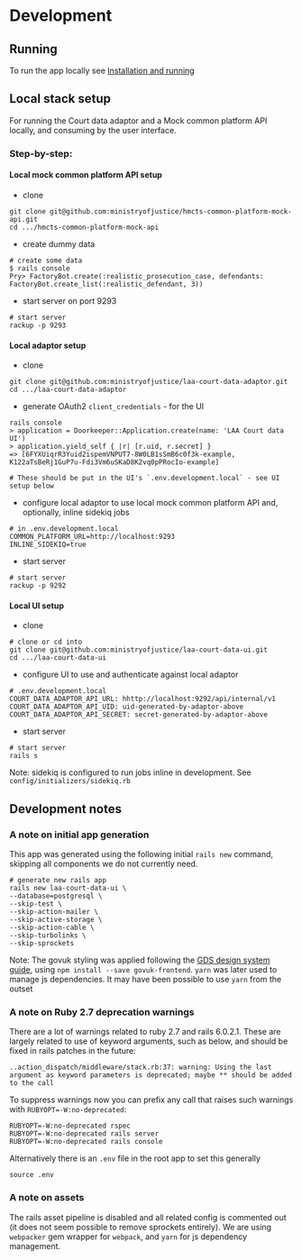 # Development

## Running

To run the app locally see [Installation and running](installation.md)

## Local stack setup

For running the Court data adaptor and a Mock common platform API locally, and consuming by the user interface.

### Step-by-step:

#### Local mock common platform API setup

- clone
```
git clone git@github.com:ministryofjustice/hmcts-common-platform-mock-api.git
cd .../hmcts-common-platform-mock-api
```

- create dummy data
```
# create some data
$ rails console
Pry> FactoryBot.create(:realistic_prosecution_case, defendants: FactoryBot.create_list(:realistic_defendant, 3))
```

- start server on port 9293
```
# start server
rackup -p 9293
```

#### Local adaptor setup

- clone

```
git clone git@github.com:ministryofjustice/laa-court-data-adaptor.git
cd .../laa-court-data-adaptor
```

- generate OAuth2 `client_credentials` - for the UI
```
rails console
> application = Doorkeeper::Application.create(name: 'LAA Court data UI')
> application.yield_self { |r| [r.uid, r.secret] }
=> [6FYXUiqrR3Yuid2ispemVNPUT7-8W0LB1sSmB6c0f3k-example, K122aTsBeRj1GuP7u-Fdi3Vm6uSKaD8K2vq0pPRocIo-example]

# These should be put in the UI's `.env.development.local` - see UI setup below
```

- configure local adaptor to use local mock common platform API and, optionally, inline sidekiq jobs
```
# in .env.development.local
COMMON_PLATFORM_URL=http://localhost:9293
INLINE_SIDEKIQ=true
```

- start server
```
# start server
rackup -p 9292
```

#### Local UI setup

- clone
```
# clone or cd into
git clone git@github.com:ministryofjustice/laa-court-data-ui.git
cd .../laa-court-data-ui
```

- configure UI to use and authenticate against local adaptor
```
# .env.development.local
COURT_DATA_ADAPTOR_API_URL: hhttp://localhost:9292/api/internal/v1
COURT_DATA_ADAPTOR_API_UID: uid-generated-by-adaptor-above
COURT_DATA_ADAPTOR_API_SECRET: secret-generated-by-adaptor-above
```

- start server
```
# start server
rails s
```
Note: sidekiq is configured to run jobs inline in development. See `config/initializers/sidekiq.rb`

## Development notes

### A note on initial app generation

This app was generated using the following initial `rails new` command, skipping all components we do not currently need.

```
# generate new rails app
rails new laa-court-data-ui \
--database=postgresql \
--skip-test \
--skip-action-mailer \
--skip-active-storage \
--skip-action-cable \
--skip-turbolinks \
--skip-sprockets
```

Note: The govuk styling was applied following the [GDS design system guide](https://github.com/alphagov/govuk-frontend/blob/master/docs/installation/installing-with-npm.md), using `npm install --save govuk-frontend`. `yarn`
was later used to manage js dependencies. It may have been possible to use
`yarn` from the outset

### A note on Ruby 2.7 deprecation warnings

There are a lot of warnings related to ruby 2.7 and rails 6.0.2.1. These are largely related to use of keyword arguments, such as below, and should be fixed
in rails patches in the future:
```
..action_dispatch/middleware/stack.rb:37: warning: Using the last argument as keyword parameters is deprecated; maybe ** should be added to the call
```

To suppress warnings now you can prefix any call that raises such warnings with `RUBYOPT=-W:no-deprecated`:
```
RUBYOPT=-W:no-deprecated rspec
RUBYOPT=-W:no-deprecated rails server
RUBYOPT=-W:no-deprecated rails console
```

Alternatively there is an `.env` file in the root app to set this generally
```
source .env
```

### A note on assets

The rails asset pipeline is disabled and all related config is commented out (it does not seem possible to remove sprockets entirely). We are using `webpacker` gem wrapper for `webpack`, and `yarn` for js dependency management.


